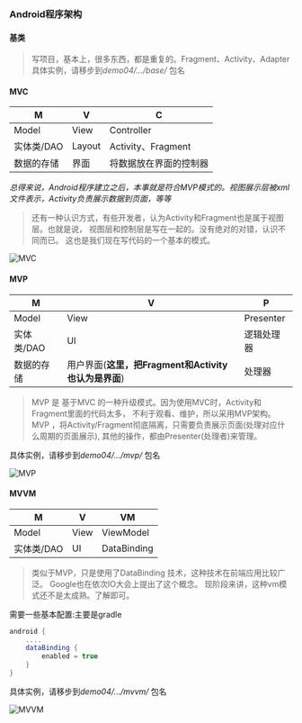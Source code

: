 ### Android程序架构

#### 基类 
> 写项目，基本上，很多东西，都是重复的。Fragment、Activity、Adapter
具体实例，请移步到*demo04/.../base/* 包名


#### MVC
M | V | C
---|---|---
Model|View|Controller
实体类/DAO|Layout|Activity、Fragment
数据的存储|界面|将数据放在界面的控制器

*总得来说，Android程序建立之后，本事就是符合MVP模式的。视图展示层被xml文件表示，Activity负责展示数据到页面，等等*
> 还有一种认识方式，有些开发者，认为Activity和Fragment也是属于视图层。也就是说，
视图层和控制层是写在一起的。没有绝对的对错，认识不同而已。
>这也是我们现在写代码的一个基本的模式。


![MVC](http://ww2.sinaimg.cn/large/675f4a91jw1ez7scy0za0j20gp0a574k.jpg)

#### MVP
M | V| P
---|---|---
Model|View|Presenter
实体类/DAO|UI|逻辑处理器
数据的存储|用户界面(**这里，把Fragment和Activity也认为是界面**)|处理器
>MVP 是 基于MVC 的一种升级模式。因为使用MVC时，Activity和Fragment里面的代码太多，
不利于观看、维护，所以采用MVP架构。
>MVP ，将Activity/Fragment彻底隔离，只需要负责展示页面(处理对应什么周期的页面展示),
其他的操作，都由Presenter(处理者)来管理。

具体实例，请移步到*demo04/.../mvp/* 包名

![MVP](http://ww4.sinaimg.cn/large/675f4a91jw1ez7sd6ci5uj20ex08zglv.jpg)

#### MVVM
M | V| VM
---|---|---
Model|View|ViewModel
实体类/DAO|UI|DataBinding

>类似于MVP，只是使用了DataBinding 技术，这种技术在前端应用比较广泛。
Google也在依次IO大会上提出了这个概念。
>现阶段来讲，这种vm模式还不是太成熟。了解即可。

需要一些基本配置:主要是gradle
```groovy
android {
    ....
    dataBinding {
        enabled = true
    }
}
```

具体实例，请移步到*demo04/.../mvvm/* 包名

![MVVM](http://ww2.sinaimg.cn/large/675f4a91jw1ez7sdalj8zj20fg0brq37.jpg)
